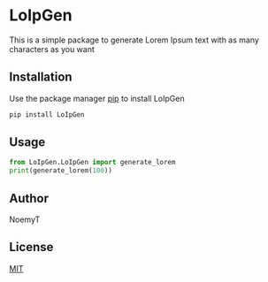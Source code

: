 # LoIpGen

This is a simple package to generate Lorem Ipsum text with as many characters as you want

## Installation

Use the package manager [pip](https://pip.pypa.io/en/stable/) to install LoIpGen

```bash
pip install LoIpGen
```

## Usage

```python
from LoIpGen.LoIpGen import generate_lorem
print(generate_lorem(100))
```

## Author
NoemyT

## License
[MIT](https://choosealicense.com/licenses/mit/)